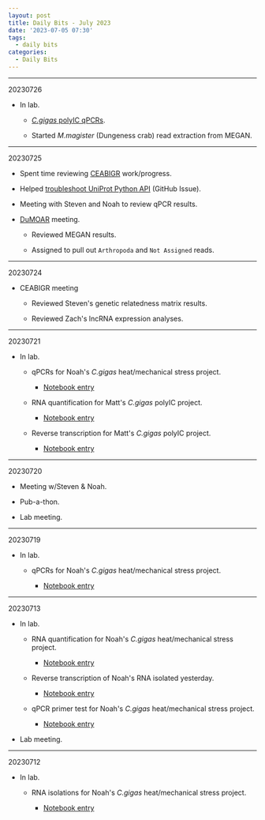 ```yaml
---
layout: post
title: Daily Bits - July 2023
date: '2023-07-05 07:30'
tags: 
  - daily bits
categories: 
  - Daily Bits
---
```



---

20230726

- In lab.

  - [_C.gigas_ polyIC qPCRs](https://robertslab.github.io/sams-notebook/2023/07/26/qPCR-C.gigas-polyIC.html).

  - Started _M.magister_ (Dungeness crab) read extraction from MEGAN.

---

20230725

- Spent time reviewing [CEABIGR](https://github.com/sr320/ceabigr) work/progress.

- Helped [troubleshoot UniProt Python API](https://github.com/RobertsLab/resources/issues/1672) (GitHub Issue).

- Meeting with Steven and Noah to review qPCR results.

- [DuMOAR](https://github.com/laurahspencer/DuMOAR) meeting.

  - Reviewed MEGAN results.

  - Assigned to pull out `Arthropoda` and `Not Assigned` reads.

---

20230724

- CEABIGR meeting

  - Reviewed Steven's genetic relatedness matrix results.

  - Reviewed Zach's lncRNA expression analyses.

---

20230721

- In lab.

  - qPCRs for Noah's _C.gigas_ heat/mechanical stress project. 

    - [Notebook entry](https://robertslab.github.io/sams-notebook/2023/07/21/qPCR-C.gigas-Ctenidia-cDNA-for-Noah's-Heat-Mechanical-Stress-Project.html)

  - RNA quantification for Matt's _C.gigas_ polyIC project.

    - [Notebook entry](https://robertslab.github.io/sams-notebook/2023/07/21/RNA-Quantification-C.gigas-PolyIC.html)

  - Reverse transcription for Matt's _C.gigas_ polyIC project.

    - [Notebook entry](https://robertslab.github.io/sams-notebook/2023/07/21/Reverse-Transcription-C.gigas-PolyIC-RNA.html)

---

20230720

- Meeting w/Steven & Noah.

- Pub-a-thon.

- Lab meeting.

---

20230719

- In lab.

  - qPCRs for Noah's _C.gigas_ heat/mechanical stress project. 

    - [Notebook entry](https://robertslab.github.io/sams-notebook/2023/07/19/qPCR-C.gigas-Ctenidia-cDNA-for-Noah's-Heat-Mechanical-Stress-Project.html)

---

20230713

- In lab.

  - RNA quantification for Noah's _C.gigas_ heat/mechanical stress project.

    - [Notebook entry](https://robertslab.github.io/sams-notebook/2023/07/13/RNA-Quantification-C.gigas-RNA-from-Noah's-Heat-Mechanical-Stress-Project.html)

  - Reverse transcription of Noah's RNA isolated yesterday.

    - [Notebook entry](https://robertslab.github.io/sams-notebook/2023/07/13/Reverse-Transcription-C.gigas-RNA-from-Noah's-Heat-Mechanical-Stress-Project.html)

  - qPCR primer test for Noah's _C.gigas_ heat/mechanical stress project.

    - [Notebook entry](https://robertslab.github.io/sams-notebook/2023/07/13/qPCR-C.gigas-cDNA-Primer-Tests-for-Noah's-Heat-Mechanical-Stress-Project.html)

- Lab meeting.

---

20230712

- In lab.

  - RNA isolations for Noah's _C.gigas_ heat/mechanical stress project.

    - [Notebook entry](https://robertslab.github.io/sams-notebook/2023/07/12/RNA-Isolation-C.gigas-Ctenidia-from-Noah's-Heat-Mechanical-Stress-Project.html)
